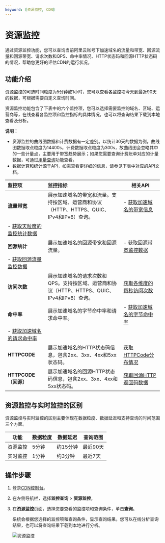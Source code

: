 ```yaml
---
keyword: [资源监控, CDN]
---
```


# 资源监控

通过资源监控功能，您可以查询当前阿里云账号下加速域名的流量和带宽、回源流量和回源带宽、请求次数和QPS、命中率情况、HTTP状态码和回源HTTP状态码的情况，帮助您更好的评估CDN的运行状况。

## 功能介绍

资源监控的可选时间粒度为5分钟或1小时，您可以查看各监控项今天到最近90天的数据，可根据需要自定义查询时间。

资源监控功能包含了下表中的六个监控项，您可以选择需要监控的域名、区域、运营商等，在线查看各监控项和监控指标的具体情况，也可以将查询结果下载到本地查看及分析。

**说明：**

-   资源监控的曲线图数据和计费数据有一定差别。以统计30天的数据为例，曲线图数据取点粒度为14400s，计费数据取点粒度为300s，故曲线图会忽略其中的一些计量点，主要用于带宽趋势展示；如果您需要查询计费账单对应的计量数据，可通过[用量查询](/intl.zh-CN/服务管理/监控查询/用量查询.md)功能查看。
-   数据计算和统计源于API，如需查看更详细的信息，请参见下表中对应的API文档。

|监控项|监控指标|相关API|
|:--|:---|-----|
|**流量带宽**|展示加速域名的带宽和流量。支持按区域、运营商和协议（HTTP、HTTPS、QUIC、IPv4和IPv6）查询。|-   [获取加速域名的带宽信息](/intl.zh-CN/新版API参考/数据监控类接口/获取加速域名的带宽信息.md)
-   [获取天粒度的监控统计数据](/intl.zh-CN/新版API参考/数据监控类接口/获取天粒度的监控统计数据.md) |
|**回源统计**|展示加速域名的回源带宽和回源流量。|-   [获取回源带宽监控数据](/intl.zh-CN/新版API参考/数据监控类接口/获取回源带宽监控数据.md)
-   [获取回源流量监控数据](/intl.zh-CN/新版API参考/数据监控类接口/获取回源流量监控数据.md) |
|**访问次数**|展示加速域名的请求次数和QPS。支持按区域、运营商和协议（HTTP、HTTPS、QUIC、IPv4和IPv6）查询。|[获取各维度的每秒访问次数](/intl.zh-CN/新版API参考/数据监控类接口/获取各维度的每秒访问次数.md)|
|**命中率**|展示加速域名的字节命中率和请求命中率。|-   [获取加速域名的字节命中率](/intl.zh-CN/新版API参考/数据监控类接口/获取加速域名的字节命中率.md)
-   [获取加速域名的请求命中率](/intl.zh-CN/新版API参考/数据监控类接口/获取加速域名的请求命中率.md) |
|**HTTPCODE**|展示加速域名的HTTP状态码信息，包含2xx、3xx、4xx和5xx状态码。|[获取HTTPCode分布情况](/intl.zh-CN/新版API参考/数据监控类接口/获取HTTPCode分布情况.md)|
|**HTTPCODE（回源）**|展示加速域名的回源HTTP状态码信息，包含2xx、3xx、4xx和5xx状态码。|[获取回源HTTP返回码数据](/intl.zh-CN/新版API参考/数据监控类接口/获取回源HTTP返回码数据.md)|

## 资源监控与实时监控的区别

资源监控与实时监控的区别主要体现在数据粒度、数据延迟和支持查询的时间范围三个方面。

|功能|数据粒度|数据延迟|查询范围|
|--|----|----|----|
|资源监控|5分钟|约15分钟|最近90天|
|实时监控|1分钟|约3分钟|最近7天|

## 操作步骤

1.  登录[CDN控制台](https://cdn.console.aliyun.com)。

2.  在左侧导航栏，选择**监控查询** \> **资源监控**。

3.  在**资源监控**页面，选择您要查看的监控项和查询条件，单击**查询**。

    系统会根据您选择的监控项和查询条件，显示查询结果。您可以在线分析查询结果，也可以将查询结果下载到本地进行分析。

    ![资源监控](https://static-aliyun-doc.oss-accelerate.aliyuncs.com/assets/img/zh-CN/8734551161/p93734.png)


